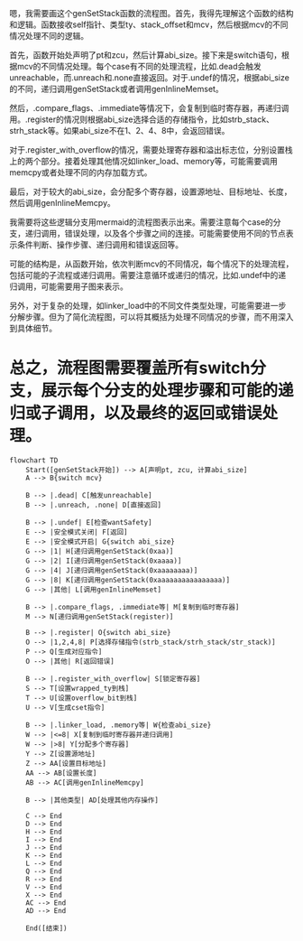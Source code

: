 嗯，我需要画这个genSetStack函数的流程图。首先，我得先理解这个函数的结构和逻辑。函数接收self指针、类型ty、stack_offset和mcv，然后根据mcv的不同情况处理不同的逻辑。

首先，函数开始处声明了pt和zcu，然后计算abi_size。接下来是switch语句，根据mcv的不同情况处理。每个case有不同的处理流程，比如.dead会触发unreachable，而.unreach和.none直接返回。对于.undef的情况，根据abi_size的不同，递归调用genSetStack或者调用genInlineMemset。

然后，.compare_flags、.immediate等情况下，会复制到临时寄存器，再递归调用。.register的情况则根据abi_size选择合适的存储指令，比如strb_stack、strh_stack等。如果abi_size不在1、2、4、8中，会返回错误。

对于.register_with_overflow的情况，需要处理寄存器和溢出标志位，分别设置栈上的两个部分。接着处理其他情况如linker_load、memory等，可能需要调用memcpy或者处理不同的内存加载方式。

最后，对于较大的abi_size，会分配多个寄存器，设置源地址、目标地址、长度，然后调用genInlineMemcpy。

我需要将这些逻辑分支用mermaid的流程图表示出来。需要注意每个case的分支，递归调用，错误处理，以及各个步骤之间的连接。可能需要使用不同的节点表示条件判断、操作步骤、递归调用和错误返回等。

可能的结构是，从函数开始，依次判断mcv的不同情况，每个情况下的处理流程，包括可能的子流程或递归调用。需要注意循环或递归的情况，比如.undef中的递归调用，可能需要用子图来表示。

另外，对于复杂的处理，如linker_load中的不同文件类型处理，可能需要进一步分解步骤。但为了简化流程图，可以将其概括为处理不同情况的步骤，而不用深入到具体细节。

总之，流程图需要覆盖所有switch分支，展示每个分支的处理步骤和可能的递归或子调用，以及最终的返回或错误处理。
================================================
```mermaid
flowchart TD
    Start([genSetStack开始]) --> A[声明pt, zcu, 计算abi_size]
    A --> B{switch mcv}
    
    B --> |.dead| C[触发unreachable]
    B --> |.unreach, .none| D[直接返回]
    
    B --> |.undef| E[检查wantSafety]
    E --> |安全模式关闭| F[返回]
    E --> |安全模式开启| G{switch abi_size}
    G --> |1| H[递归调用genSetStack(0xaa)]
    G --> |2| I[递归调用genSetStack(0xaaaa)]
    G --> |4| J[递归调用genSetStack(0xaaaaaaaa)]
    G --> |8| K[递归调用genSetStack(0xaaaaaaaaaaaaaaaa)]
    G --> |其他| L[调用genInlineMemset]
    
    B --> |.compare_flags, .immediate等| M[复制到临时寄存器]
    M --> N[递归调用genSetStack(register)]
    
    B --> |.register| O{switch abi_size}
    O --> |1,2,4,8| P[选择存储指令(strb_stack/strh_stack/str_stack)]
    P --> Q[生成对应指令]
    O --> |其他| R[返回错误]
    
    B --> |.register_with_overflow| S[锁定寄存器]
    S --> T[设置wrapped_ty到栈]
    T --> U[设置overflow_bit到栈]
    U --> V[生成cset指令]
    
    B --> |.linker_load, .memory等| W{检查abi_size}
    W --> |<=8| X[复制到临时寄存器并递归调用]
    W --> |>8| Y[分配多个寄存器]
    Y --> Z[设置源地址]
    Z --> AA[设置目标地址]
    AA --> AB[设置长度]
    AB --> AC[调用genInlineMemcpy]
    
    B --> |其他类型| AD[处理其他内存操作]
    
    C --> End
    D --> End
    H --> End
    I --> End
    J --> End
    K --> End
    L --> End
    Q --> End
    R --> End
    V --> End
    X --> End
    AC --> End
    AD --> End
    
    End([结束])
```
